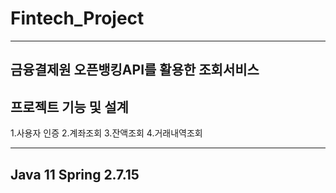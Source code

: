 # Fintech_Project
---
금융결제원 오픈뱅킹API를 활용한 조회서비스
---
프로젝트 기능 및 설계
---


 1.사용자 인증
 2.계좌조회
 3.잔액조회
 4.거래내역조회
 


 ---
Java 11
Spring 2.7.15
 ---
